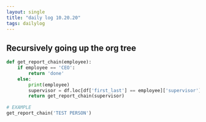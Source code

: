 ```yaml
---
layout: single
title: "daily log 10.20.20"
tags: dailylog
---
```



## Recursively going up the org tree

```python
def get_report_chain(employee):
    if employee == 'CEO':
        return 'done'
    else:
        print(employee)
        supervisor = df.loc[df['first_last'] == employee]['supervisor'].values[0]
        return get_report_chain(supervisor)
        
# EXAMPLE
get_report_chain('TEST PERSON')

```
